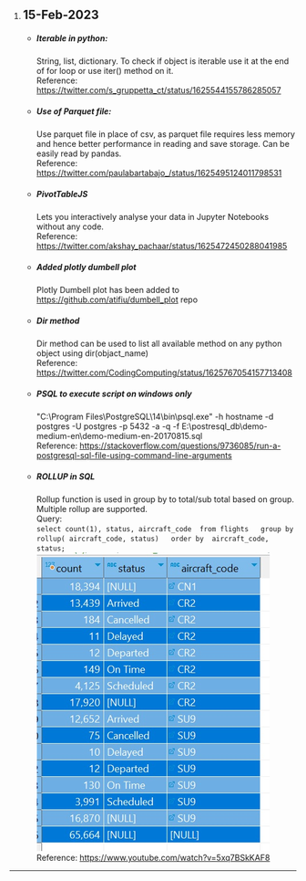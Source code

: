 1. ## 15-Feb-2023

    - ##### Iterable in python: 
        String, list, dictionary. To check if object is iterable use it at the end of for loop or use iter() method on it.  
        Reference: https://twitter.com/s_gruppetta_ct/status/1625544155786285057

    - ##### Use of Parquet file: 
        Use parquet file in place of csv, as parquet file requires less memory and hence better performance in reading and save storage. Can be easily read by pandas.  
        Reference: https://twitter.com/paulabartabajo_/status/1625495124011798531

    - ##### PivotTableJS 
        Lets you interactively analyse your data in Jupyter Notebooks without any code.  
        Reference: https://twitter.com/akshay_pachaar/status/1625472450288041985

    - ##### Added plotly dumbell plot
        Plotly Dumbell plot has been added to https://github.com/atifiu/dumbell_plot repo  

    - ##### Dir method
        Dir method can be used to list all available method on any python object using dir(objact_name)  
        Reference: https://twitter.com/CodingComputing/status/1625767054157713408

    - ##### PSQL to execute script on windows only
        "C:\Program Files\PostgreSQL\14\bin\psql.exe" -h hostname -d postgres -U postgres -p 5432 -a -q -f E:\postresql_db\demo-medium-en\demo-medium-en-20170815.sql  
        Reference: https://stackoverflow.com/questions/9736085/run-a-postgresql-sql-file-using-command-line-arguments  

    - ##### ROLLUP in SQL
        Rollup function is used in group by to total/sub total based on group. Multiple rollup are supported.   
        Query:  
            `select count(1), status, aircraft_code  from flights  
    group by rollup( aircraft_code, status)  
    order by  aircraft_code, status;`  
    ![table](/table.jpg)  
    Reference: https://www.youtube.com/watch?v=5xq7BSkKAF8  
        

---
